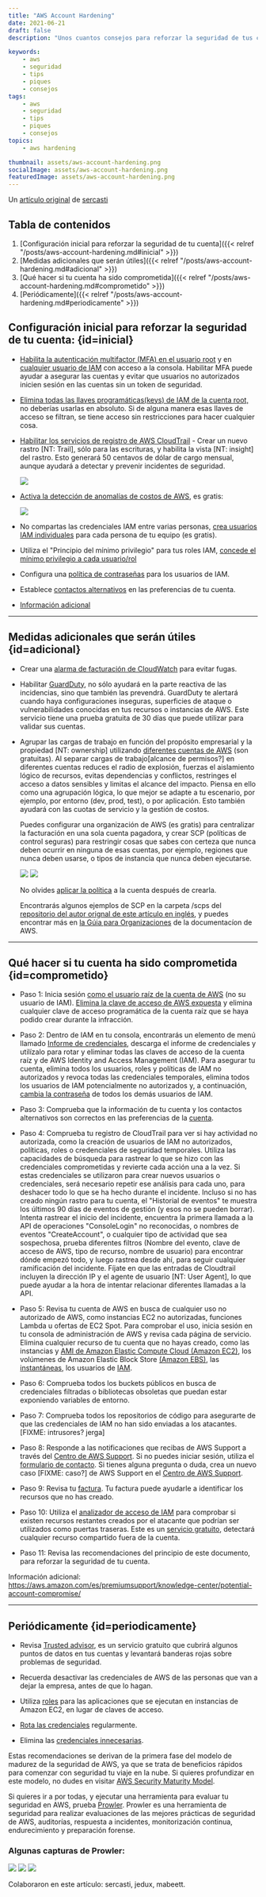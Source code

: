 ```yaml
---
title: "AWS Account Hardening"
date: 2021-06-21
draft: false
description: "Unos cuantos consejos para reforzar la seguridad de tus cuentas en AWS."

keywords:
    - aws
    - seguridad
    - tips
    - piques
    - consejos
tags:
    - aws
    - seguridad
    - tips
    - piques
    - consejos
topics:
    - aws hardening

thumbnail: assets/aws-account-hardening.png
socialImage: assets/aws-account-hardening.png
featuredImage: assets/aws-account-hardening.png
---
```


Un [artículo original](https://github.com/sercasti/aws-hardening) de [sercasti](https://github.com/sercasti/)

## Tabla de contenidos

1. [Configuración inicial para reforzar la seguridad de tu cuenta]({{< relref "/posts/aws-account-hardening.md#inicial" >}})
2. [Medidas adicionales que serán útiles]({{< relref "/posts/aws-account-hardening.md#adicional" >}})
3. [Qué hacer si tu cuenta ha sido comprometida]({{< relref "/posts/aws-account-hardening.md#comprometido" >}})
4. [Periódicamente]({{< relref "/posts/aws-account-hardening.md#periodicamente" >}})

## Configuración inicial para reforzar la seguridad de tu cuenta: {id=inicial}

- [Habilita la autenticación multifactor (MFA) en el usuario root](https://docs.aws.amazon.com/IAM/latest/UserGuide/id_root-user.html#id_root-user_manage_mfa) y en [cualquier usuario de IAM](https://docs.aws.amazon.com/IAM/latest/UserGuide/id_credentials_mfa.html) con acceso a la consola. Habilitar MFA puede ayudar a asegurar las cuentas y evitar que usuarios no autorizados inicien sesión en las cuentas sin un token de seguridad.

- [Elimina todas las llaves programáticas(keys) de IAM de la cuenta root,](https://docs.aws.amazon.com/IAM/latest/UserGuide/best-practices.html#lock-away-credentials) no deberías usarlas en absoluto. Si de alguna manera esas llaves de acceso se filtran, se tiene acceso sin restricciones para hacer cualquier cosa.

- [Habilitar los servicios de registro de AWS CloudTrail](https://docs.aws.amazon.com/awscloudtrail/latest/userguide/cloudtrail-create-and-update-a-trail.html) - Crear un nuevo rastro [NT: Trail], sólo para las escrituras, y habilita la vista [NT: insight] del rastro. Esto generará 50 centavos de dólar de cargo mensual, aunque ayudará a detectar y prevenir incidentes de seguridad.

  ![](assets/aws-account-hardening-cloudtrail.png)

- [Activa la detección de anomalías de costos de AWS](https://docs.aws.amazon.com/awsaccountbilling/latest/aboutv2/getting-started-ad.html#create-ad-alerts), es gratis:

  ![](assets/aws-account-hardening-costAnomaly.png)

- No compartas las credenciales IAM entre varias personas, [crea usuarios IAM individuales](https://docs.aws.amazon.com/IAM/latest/UserGuide/best-practices.html#create-iam-users) para cada persona de tu equipo (es gratis).

- Utiliza el "Principio del mínimo privilegio" para tus roles IAM, [concede el mínimo privilegio a cada usuario/rol](https://docs.aws.amazon.com/IAM/latest/UserGuide/best-practices.html#grant-least-privilege) 

- Configura una [política de contraseñas](https://docs.aws.amazon.com/IAM/latest/UserGuide/id_credentials_passwords_account-policy.html) para los usuarios de IAM.

- Establece [contactos alternativos](https://console.aws.amazon.com/billing/home?#/account) en las preferencias de tu cuenta.

- [Información adicional](https://docs.aws.amazon.com/IAM/latest/UserGuide/best-practices.html)

---

## Medidas adicionales que serán útiles {id=adicional}

- Crear una [alarma de facturación de CloudWatch](https://docs.aws.amazon.com/AmazonCloudWatch/latest/monitoring/monitor_estimated_charges_with_cloudwatch.html) para evitar fugas.

- Habilitar [GuardDuty](https://aws.amazon.com/guardduty/), no sólo ayudará en la parte reactiva de las incidencias, sino que también las prevendrá. GuardDuty te alertará cuando haya configuraciones inseguras, superficies de ataque o vulnerabilidades conocidas en tus recursos o instancias de AWS. Este servicio tiene una prueba gratuita de 30 días que puede utilizar para validar sus cuentas.

- Agrupar las cargas de trabajo en función del propósito empresarial y la propiedad [NT: ownership] utilizando [diferentes cuentas de AWS](https://docs.aws.amazon.com/whitepapers/latest/organizing-your-aws-environment/benefits-of-using-multiple-aws-accounts.html) (son gratuitas). Al separar cargas de trabajo[alcance de permisos?] en diferentes cuentas reduces el radio de explosión, fuerzas el aislamiento lógico de recursos, evitas dependencias y conflictos, restringes el acceso a datos sensibles y limitas el alcance del impacto. Piensa en ello como una agrupación lógica, lo que mejor se adapte a tu escenario, por ejemplo, por entorno (dev, prod, test), o por aplicación.
Esto también ayudará con las cuotas de servicio y la gestión de costos.
  
  Puedes configurar una organización de AWS (es gratis) para centralizar la facturación en una sola cuenta pagadora, y crear SCP (políticas de control seguras) para restringir cosas que sabes con certeza que nunca deben ocurrir en ninguna de esas cuentas, por ejemplo, regiones que nunca deben usarse, o tipos de instancia que nunca deben ejecutarse. 

  ![](assets/aws-account-hardening-createOrg.png)
  ![](assets/aws-account-hardening-scpscreated.png")

  No olvides [aplicar la política](https://aws.amazon.com/blogs/security/how-to-use-service-control-policies-to-set-permission-guardrails-across-accounts-in-your-aws-organization/) a la cuenta después de crearla. 

  Encontrarás algunos ejemplos de SCP en la carpeta /scps del [repositorio del autor orignal de este artículo en inglés](https://github.com/sercasti/aws-hardening), y puedes encontrar más en [la Gúia para Organizaciones](https://docs.aws.amazon.com/organizations/latest/userguide/orgs_manage_policies_scps_examples.html) de la documentacíon de AWS.

---

## Qué hacer si tu cuenta ha sido comprometida {id=comprometido}

- Paso 1: Inicia sesión [como el usuario raíz de la cuenta de AWS](https://docs.aws.amazon.com/IAM/latest/UserGuide/id_root-user.html) (no su usuario de IAM). [Elimina la clave de acceso de AWS expuesta](https://aws.amazon.com/premiumsupport/knowledge-center/delete-access-key/) y elimina cualquier clave de acceso programática de la cuenta raíz que se haya podido crear durante la infracción.

- Paso 2: Dentro de IAM en tu consola, encontrarás un elemento de menú llamado [Informe de credenciales](https://aws.amazon.com/premiumsupport/knowledge-center/delete-access-key/), descarga el informe de credenciales y utilízalo para rotar y eliminar todas las claves de acceso de la cuenta raíz y de AWS Identity and Access Management (IAM). Para asegurar tu cuenta, elimina todos los usuarios, roles y políticas de IAM no autorizados y revoca todas las credenciales temporales, elimina todos los usuarios de IAM potencialmente no autorizados y, a continuación, [cambia la contraseña](https://docs.aws.amazon.com/IAM/latest/UserGuide/id_credentials_passwords_admin-change-user.html) de todos los demás usuarios de IAM.

- Paso 3: Comprueba que la información de tu cuenta y los contactos alternativos son correctos en las preferencias de la [cuenta](https://console.aws.amazon.com/billing/home?#/account).

- Paso 4: Comprueba tu registro de CloudTrail para ver si hay actividad no autorizada, como la creación de usuarios de IAM no autorizados, políticas, roles o credenciales de seguridad temporales.
Utiliza las capacidades de búsqueda para rastrear lo que se hizo con las credenciales comprometidas y revierte cada acción una a la vez.
Si estas credenciales se utilizaron para crear nuevos usuarios o credenciales, será necesario repetir ese análisis para cada uno, para deshacer todo lo que se ha hecho durante el incidente.
Incluso si no has creado ningún rastro para tu cuenta, el "Historial de eventos" te muestra los últimos 90 días de eventos de gestión (y esos no se pueden borrar).
Intenta rastrear el inicio del incidente, encuentra la primera llamada a la API de operaciones "ConsoleLogin" no reconocidas, o nombres de eventos "CreateAccount", o cualquier tipo de actividad que sea sospechosa, prueba diferentes filtros (Nombre del evento, clave de acceso de AWS, tipo de recurso, nombre de usuario) para encontrar dónde empezó todo, y luego rastrea desde ahí, para seguir cualquier ramificación del incidente.
Fíjate en que las entradas de Cloudtrail incluyen la dirección IP y el agente de usuario [NT: User Agent], lo que puede ayudar a la hora de intentar relacionar diferentes llamadas a la API.

- Paso 5: Revisa tu cuenta de AWS en busca de cualquier uso no autorizado de AWS, como instancias EC2 no autorizadas, funciones Lambda u ofertas de EC2 Spot.
Para comprobar el uso, inicia sesión en tu consola de administración de AWS y revisa cada página de servicio.
Elimina cualquier recurso de tu cuenta que no hayas creado, como las instancias y [AMI de Amazon Elastic Compute Cloud (Amazon EC2)](https://docs.aws.amazon.com/AWSEC2/latest/UserGuide/terminating-instances.html), los volúmenes de Amazon Elastic Block Store [(Amazon EBS)](https://docs.aws.amazon.com/AWSEC2/latest/UserGuide/ebs-deleting-volume.html), las [instantáneas](https://docs.aws.amazon.com/AWSEC2/latest/UserGuide/ebs-deleting-snapshot.html), los usuarios de [IAM](https://docs.aws.amazon.com/IAM/latest/UserGuide/id_users_manage.html#id_users_deleting).

- Paso 6: Comprueba todos los buckets públicos en busca de credenciales filtradas o bibliotecas obsoletas que puedan estar exponiendo variables de entorno.

- Paso 7: Comprueba todos los repositorios de código para asegurarte de que las credenciales de IAM no han sido enviadas a los atacantes.  [FIXME: intrusores? jerga]

- Paso 8: Responde a las notificaciones que recibas de AWS Support a través del [Centro de AWS Support](https://console.aws.amazon.com/support/).
Si no puedes iniciar sesión, utiliza el [formulario de contacto](https://pages.awscloud.com/contact-us-account-support.html).
Si tienes alguna pregunta o duda, crea un nuevo caso [FIXME: caso?] de AWS Support en el [Centro de AWS Support](https://console.aws.amazon.com/support/).

- Paso 9: Revisa tu [factura](https://docs.aws.amazon.com/awsaccountbilling/latest/aboutv2/invoice.html). Tu factura puede ayudarle a identificar los recursos que no has creado.

- Paso 10: Utiliza el [analizador de acceso de IAM](https://docs.aws.amazon.com/IAM/latest/UserGuide/what-is-access-analyzer.html) para comprobar si existen recursos restantes creados por el atacante que podrían ser utilizados como puertas traseras.
Este es un [servicio gratuito](https://console.aws.amazon.com/access-analyzer/), detectará cualquier recurso compartido fuera de la cuenta.

- Paso 11: Revisa las recomendaciones del principio de este documento, para reforzar la seguridad de tu cuenta.

Información adicional: 
https://aws.amazon.com/es/premiumsupport/knowledge-center/potential-account-compromise/

---

## Periódicamente {id=periodicamente}

- Revisa [Trusted advisor](https://aws.amazon.com/premiumsupport/technology/trusted-advisor/), es un servicio gratuito que cubrirá algunos puntos de datos en tus cuentas y levantará banderas rojas sobre problemas de seguridad.

- Recuerda desactivar las credenciales de AWS de las personas que van a dejar la empresa, antes de que lo hagan.

- Utiliza [roles](https://docs.aws.amazon.com/IAM/latest/UserGuide/id_roles_use_switch-role-ec2.html) para las aplicaciones que se ejecutan en instancias de Amazon EC2, en lugar de claves de acceso.

- [Rota las credenciales](https://docs.aws.amazon.com/IAM/latest/UserGuide/id_credentials_access-keys.html#Using_RotateAccessKey) regularmente.

- Elimina las [credenciales innecesarias](https://docs.aws.amazon.com/IAM/latest/UserGuide/id_credentials_finding-unused.html).

Estas recomendaciones se derivan de la primera fase del modelo de madurez de la seguridad de AWS, ya que se trata de beneficios rápidos para comenzar con seguridad tu viaje en la nube. Si quieres profundizar en este modelo, no dudes en visitar [AWS Security Maturity Model](https://maturitymodel.security.aws.dev/).

Si quieres ir a por todas, y ejecutar una herramienta para evaluar tu seguridad en AWS, prueba [Prowler](https://github.com/toniblyx/prowler).
Prowler es una herramienta de seguridad para realizar evaluaciones de las mejores prácticas de seguridad de AWS, auditorías, respuesta a incidentes, monitorización continua, endurecimiento y preparación forense. 

### Algunas capturas de Prowler:
![](assets/aws-account-hardening-prowler-1.png)
![](assets/aws-account-hardening-prowler-2.png)
![](assets/aws-account-hardening-prowler-3.png)

Colaboraron en este artículo: sercasti, jedux, mabeett.
